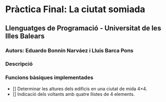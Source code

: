 # Pràctica Final: La ciutat somiada

## Llenguatges de Programació - Universitat de les Illes Balears

### Autors: Eduardo Bonnín Narváez i Lluis Barca Pons

### Descripció

### Funcions bàsiques implementades

- [] Determinar les altures dels edificis en una ciutat de mida 4×4.
- [] Indicació dels voltants amb quatre llistes de 4 elements.